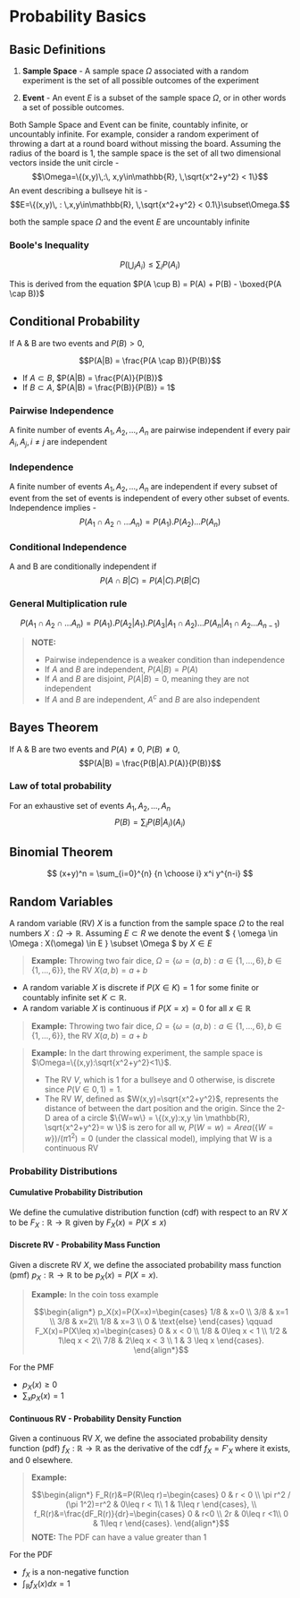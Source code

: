 # Probability Basics

## Basic Definitions

1. **Sample Space** - A sample space $\Omega$ associated with a random experiment is the set of all possible outcomes of the experiment

2. **Event** - An event $E$ is a subset of the sample space $\Omega$, or in other words a set of possible outcomes.

Both Sample Space and Event can be finite, countably infinite, or uncountably infinite. For example, consider a random experiment of throwing a dart at a round board without missing the board. Assuming the radius of the board is 1, the sample space is the set of all two dimensional vectors inside the unit circle - 
$$\Omega=\{(x,y)\,:\, x,y\in\mathbb{R}, \,\sqrt{x^2+y^2} < 1\}$$
An event describing a bullseye hit is - 
$$E=\{(x,y)\, : \,x,y\in\mathbb{R}, \,\sqrt{x^2+y^2} < 0.1\}\subset\Omega.$$

both the sample space $\Omega$ and the event $E$ are uncountably infinite

### Boole's Inequality
$$ P(\bigcup_{i} A_i) \leq \sum_i P(A_i)$$

This is derived from the equation $P(A \cup B) = P(A) + P(B) - \boxed{P(A \cap B)}$

## Conditional Probability

If A & B are two events and $P(B) > 0$,

$$P(A|B) = \frac{P(A \cap B)}{P(B)}$$

* If $A \subset B$, $P(A|B) = \frac{P(A)}{P(B)}$
* If $B \subset A$, $P(A|B) = \frac{P(B)}{P(B)} = 1$

### Pairwise Independence
A finite number of events $A_1, A_2, ... , A_n$ are pairwise independent if every pair $A_i, A_j, i \neq j$ are independent

### Independence
A finite number of events $A_1, A_2, ... , A_n$ are independent if every subset of event from the set of events is independent of every other subset of events. Independence implies - 
$$P(A_1 \cap A_2 \cap ... A_n) = P(A_1).P(A_2)...P(A_n)$$

### Conditional Independence
A and B are conditionally independent if
$$ P(A \cap B | C) = P(A|C).P(B|C) $$

### General Multiplication rule
$$ P (A_1 \cap A_2 \cap ... A_n) = P(A_1).P(A_2|A_1).P(A_3|A_1 \cap A_2)...P(A_n| A_1 \cap A_2 ... A_{n-1})$$

> **NOTE:**
> * Pairwise independence is a weaker condition than independence
> * If $A$ and $B$ are independent, $P(A|B) = P(A)$
> * If $A$ and $B$ are disjoint, $P(A|B) = 0$, meaning they are not independent
> * If $A$ and $B$ are independent, $A^c$ and $B$ are also independent

## Bayes Theorem
If A & B are two events and $P(A) \neq 0$, $P(B) \neq 0$,
$$P(A|B) = \frac{P(B|A).P(A)}{P(B)}$$

### Law of total probability
For an exhaustive set of events $A_1, A_2, ... , A_n$
$$P(B) = \sum_{i} P(B|A_i)(A_i)$$

## Binomial Theorem
$$ (x+y)^n = \sum_{i=0}^{n} {n \choose i} x^i y^{n-i} $$

## Random Variables

A random variable (RV) $X$ is a function from the sample space $\Omega$ to the real numbers $X:\Omega \to \mathbb{R}$. Assuming $E \subset R$ we denote the event $ \{ \omega \in \Omega : X(\omega) \in E \} \subset \Omega $ by $X \in E$

> **Example:**
> Throwing two fair dice, $\Omega=\{ \omega = (a,b): a \in \{1,…,6\},b \in \{1,…,6\}\}$, the RV $X(a,b)=a+b$

* A random variable $X$ is discrete if $P(X \in K) = 1$ for some finite or countably infinite set $K \subset \mathbb{R}$.
* A random variable $X$ is continuous if $P(X=x)=0$ for all $x \in \mathbb{R}$

> **Example:**
> Throwing two fair dice, $\Omega=\{ \omega = (a,b): a \in \{1,…,6\},b \in \{1,…,6\}\}$, the RV $X(a,b)=a+b$


> **Example:**
> In the dart throwing experiment, the sample space is $\Omega=\{(x,y):\sqrt{x^2+y^2}<1\}$.
> * The RV $V$, which is 1 for a bullseye and 0 otherwise, is discrete since $P(V \in {0,1}) = 1$.
> * The RV $W$, defined as $W(x,y)=\sqrt{x^2+y^2}$, represents the distance of between the dart position and the origin. Since the 2-D area of a circle $\{W=w\} = \{(x,y):x,y \in \mathbb{R}, \sqrt{x^2+y^2}= w \}$ is zero for all w, $P(W=w)=Area(\{W=w\})/(π1^2)=0$ (under the classical model), implying that W is a continuous RV

### Probability Distributions

#### Cumulative Probability Distribution
We define the cumulative distribution function (cdf) with respect to an RV $X$ to be $F_X:\mathbb{R} \to \mathbb{R}$ given by $F_X(x) = P(X \leq x)$

#### Discrete RV - Probability Mass Function
Given a discrete RV $X$, we define the associated probability mass function (pmf) $p_X: \mathbb{R} \to \mathbb{R}$ to be $p_X(x)=P(X=x)$.

> **Example:**
> In the coin toss example
> 
> $$\begin{align*}
p_X(x)=P(X=x)=\begin{cases} 1/8 & x=0 \\ 3/8 & x=1 \\ 3/8 & x=2\\
1/8 & x=3 \\ 0 & \text{else}
\end{cases} \qquad
F_X(x)=P(X\leq x)=\begin{cases} 0 & x < 0 \\ 1/8 & 0\leq x < 1 \\ 1/2 & 1\leq x <  2\\
7/8 & 2\leq x < 3 \\ 1 & 3 \leq x
\end{cases}.
\end{align*}$$

For the PMF
* $p_X(x) \geq 0$
* $\sum_x p_X(x) = 1$

#### Continuous RV - Probability Density Function
Given a continuous RV $X$, we define the associated probability density function (pdf) $f_X: \mathbb{R} \to \mathbb{R}$ as the derivative of the cdf $f_X=F'_X$ where it exists, and 0 elsewhere.

> **Example:**
> 
> $$\begin{align*}
F_R(r)&=P(R\leq r)=\begin{cases} 0 & r < 0 \\
\pi r^2 / (\pi 1^2)=r^2 & 0\leq r < 1\\
1 & 1\leq r
\end{cases}, \\
f_R(r)&=\frac{dF_R(r)}{dr}=\begin{cases} 0 &  r<0 \\
2r & 0\leq r <1\\
0 & 1\leq r
\end{cases}.
\end{align*}$$
> **NOTE:** The PDF can have a value greater than 1

For the PDF
* $f_X$ is a non-negative function
* $\int_{\mathbb{R}} f_X(x)dx=1$